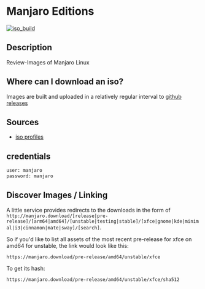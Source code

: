 # Manjaro Editions

[![iso_build](https://github.com/manjaro/release-review/workflows/iso_build/badge.svg)](https://github.com/manjaro/release-review/actions)

## Description

Review-Images of Manjaro Linux

## Where can I download an iso?

Images are built and uploaded in a relatively regular interval to [github releases](https://github.com/manjaro/release-review/releases)

## Sources

- [iso profiles](https://gitlab.manjaro.org/profiles-and-settings/iso-profiles)

## credentials

```sh
user: manjaro
password: manjaro
```

## Discover Images / Linking

A little service provides redirects to the downloads in the form of `http://manjaro.download/[release|pre-release]/[arm64|amd64]/[unstable|testing|stable]/[xfce|gnome|kde|minimal|i3|cinnamon|mate|sway]/[search]`.

So if you'd like to list all assets of the most recent pre-release for xfce on amd64 for unstable, the link would look like this:

```
https://manjaro.download/pre-release/amd64/unstable/xfce
```

To get its hash:

```
https://manjaro.download/pre-release/amd64/unstable/xfce/sha512
```